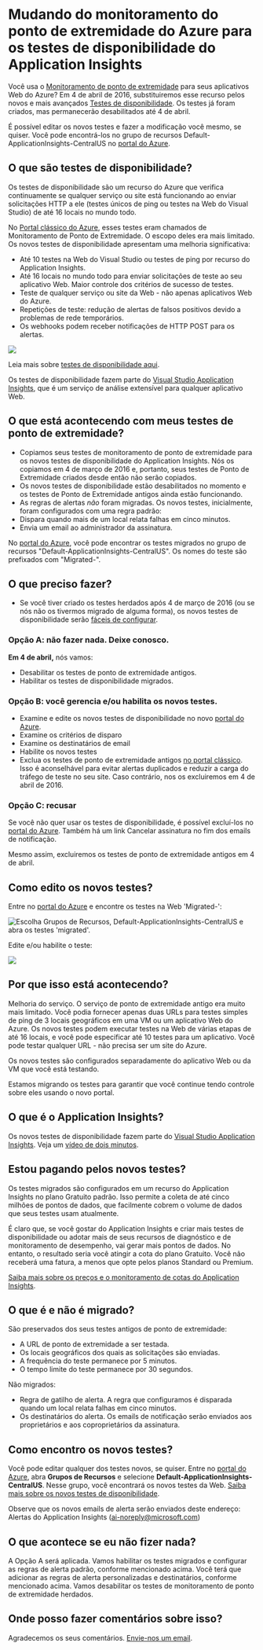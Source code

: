 <properties 
	pageTitle="Migrar do ponto de extremidade do Azure para os testes de disponibilidade do Application Insights" 
	description="Movemos os seus testes clássicos de monitoramento de ponto de extremidade do Azure para os testes de disponibilidade do Application Insights. Vamos alternar para eles em 4 de abril de 2016."
	services="application-insights" 
    documentationCenter=""
	authors="soubhagyadash" 
	manager="douge"/>

<tags 
	ms.service="application-insights" 
	ms.workload="tbd" 
	ms.tgt_pltfrm="ibiza" 
	ms.devlang="na" 
	ms.topic="article" 
	ms.date="03/10/2016" 
	ms.author="awills"/>
 
# Mudando do monitoramento do ponto de extremidade do Azure para os testes de disponibilidade do Application Insights

Você usa o [Monitoramento de ponto de extremidade](https://blogs.msdn.microsoft.com/mast/2013/03/03/windows-azure-portal-update-configure-web-endpoint-status-monitoring-preview/) para seus aplicativos Web do Azure? Em 4 de abril de 2016, substituiremos esse recurso pelos novos e mais avançados [Testes de disponibilidade](app-insights-monitor-web-app-availability.md). Os testes já foram criados, mas permanecerão desabilitados até 4 de abril.

É possível editar os novos testes e fazer a modificação você mesmo, se quiser. Você pode encontrá-los no grupo de recursos Default-ApplicationInsights-CentralUS no [portal do Azure](https://portal.azure.com).


## O que são testes de disponibilidade?

Os testes de disponibilidade são um recurso do Azure que verifica continuamente se qualquer serviço ou site está funcionando ao enviar solicitações HTTP a ele (testes únicos de ping ou testes na Web do Visual Studio) de até 16 locais no mundo todo.

No [Portal clássico do Azure](https://manage.windowsazure.com), esses testes eram chamados de Monitoramento de Ponto de Extremidade. O escopo deles era mais limitado. Os novos testes de disponibilidade apresentam uma melhoria significativa:

* Até 10 testes na Web do Visual Studio ou testes de ping por recurso do Application Insights. 
* Até 16 locais no mundo todo para enviar solicitações de teste ao seu aplicativo Web. Maior controle dos critérios de sucesso de testes. 
* Teste de qualquer serviço ou site da Web - não apenas aplicativos Web do Azure.
* Repetições de teste: redução de alertas de falsos positivos devido a problemas de rede temporários. 
* Os webhooks podem receber notificações de HTTP POST para os alertas.

![](./media/app-insights-migrate-azure-endpoint-tests/16-1test.png)

Leia mais sobre [testes de disponibilidade aqui](app-insights-monitor-web-app-availability.md).

Os testes de disponibilidade fazem parte do [Visual Studio Application Insights](app-insights-overview.md), que é um serviço de análise extensível para qualquer aplicativo Web.



## O que está acontecendo com meus testes de ponto de extremidade?

* Copiamos seus testes de monitoramento de ponto de extremidade para os novos testes de disponibilidade do Application Insights. Nós os copiamos em 4 de março de 2016 e, portanto, seus testes de Ponto de Extremidade criados desde então não serão copiados.
* Os novos testes de disponibilidade estão desabilitados no momento e os testes de Ponto de Extremidade antigos ainda estão funcionando.
* As regras de alertas *não* foram migradas. Os novos testes, inicialmente, foram configurados com uma regra padrão:
 * Dispara quando mais de um local relata falhas em cinco minutos.
 * Envia um email ao administrador da assinatura.

No [portal do Azure](https://portal.azure.com), você pode encontrar os testes migrados no grupo de recursos "Default-ApplicationInsights-CentralUS". Os nomes do teste são prefixados com "Migrated-".

## O que preciso fazer?

* Se você tiver criado os testes herdados após 4 de março de 2016 (ou se nós não os tivermos migrado de alguma forma), os novos testes de disponibilidade serão [fáceis de configurar](app-insights-monitor-web-app-availability.md).

### Opção A: não fazer nada. Deixe conosco.

**Em 4 de abril,** nós vamos:

* Desabilitar os testes de ponto de extremidade antigos.
* Habilitar os testes de disponibilidade migrados.

### Opção B: você gerencia e/ou habilita os novos testes.

* Examine e edite os novos testes de disponibilidade no novo [portal do Azure](https://portal.azure.com). 
 * Examine os critérios de disparo
 * Examine os destinatários de email
* Habilite os novos testes
* Exclua os testes de ponto de extremidade antigos [no portal clássico](https://manage.windowsazure.com). Isso é aconselhável para evitar alertas duplicados e reduzir a carga do tráfego de teste no seu site. Caso contrário, nos os excluiremos em 4 de abril de 2016.


### Opção C: recusar

Se você não quer usar os testes de disponibilidade, é possível excluí-los no [portal do Azure](https://portal.azure.com). Também há um link Cancelar assinatura no fim dos emails de notificação.

Mesmo assim, excluiremos os testes de ponto de extremidade antigos em 4 de abril.

## Como edito os novos testes?

Entre no [portal do Azure](https://portal.azure.com) e encontre os testes na Web 'Migrated-':

![Escolha Grupos de Recursos, Default-ApplicationInsights-CentralUS e abra os testes 'migrated'.](./media/app-insights-migrate-azure-endpoint-tests/20.png)

Edite e/ou habilite o teste:

![](./media/app-insights-migrate-azure-endpoint-tests/21.png)


## Por que isso está acontecendo?

Melhoria do serviço. O serviço de ponto de extremidade antigo era muito mais limitado. Você podia fornecer apenas duas URLs para testes simples de ping de 3 locais geográficos em uma VM ou um aplicativo Web do Azure. Os novos testes podem executar testes na Web de várias etapas de até 16 locais, e você pode especificar até 10 testes para um aplicativo. Você pode testar qualquer URL - não precisa ser um site do Azure.

Os novos testes são configurados separadamente do aplicativo Web ou da VM que você está testando.

Estamos migrando os testes para garantir que você continue tendo controle sobre eles usando o novo portal.

## O que é o Application Insights?

Os novos testes de disponibilidade fazem parte do [Visual Studio Application Insights](app-insights-overview.md). Veja um [vídeo de dois minutos](http://go.microsoft.com/fwlink/?LinkID=733921).

## Estou pagando pelos novos testes?

Os testes migrados são configurados em um recurso do Application Insights no plano Gratuito padrão. Isso permite a coleta de até cinco milhões de pontos de dados, que facilmente cobrem o volume de dados que seus testes usam atualmente.

É claro que, se você gostar do Application Insights e criar mais testes de disponibilidade ou adotar mais de seus recursos de diagnóstico e de monitoramento de desempenho, vai gerar mais pontos de dados. No entanto, o resultado seria você atingir a cota do plano Gratuito. Você não receberá uma fatura, a menos que opte pelos planos Standard ou Premium.

[Saiba mais sobre os preços e o monitoramento de cotas do Application Insights](app-insights-pricing.md).

## O que é e não é migrado?

São preservados dos seus testes antigos de ponto de extremidade:

* A URL de ponto de extremidade a ser testada.
* Os locais geográficos dos quais as solicitações são enviadas.
* A frequência do teste permanece por 5 minutos.
* O tempo limite do teste permanece por 30 segundos. 

Não migrados:

* Regra de gatilho de alerta. A regra que configuramos é disparada quando um local relata falhas em cinco minutos.
* Os destinatários do alerta. Os emails de notificação serão enviados aos proprietários e aos coproprietários da assinatura. 

## Como encontro os novos testes?

Você pode editar qualquer dos testes novos, se quiser. Entre no [portal do Azure](https://portal.azure.com), abra **Grupos de Recursos** e selecione **Default-ApplicationInsights-CentralUS**. Nesse grupo, você encontrará os novos testes da Web. [Saiba mais sobre os novos testes de disponibilidade](app-insights-monitor-web-app-availability.md).

Observe que os novos emails de alerta serão enviados deste endereço: Alertas do Application Insights (ai-noreply@microsoft.com)

## O que acontece se eu não fizer nada?

A Opção A será aplicada. Vamos habilitar os testes migrados e configurar as regras de alerta padrão, conforme mencionado acima. Você terá que adicionar as regras de alerta personalizadas e destinatários, conforme mencionado acima. Vamos desabilitar os testes de monitoramento de ponto de extremidade herdados.

## Onde posso fazer comentários sobre isso? 

Agradecemos os seus comentários. [Envie-nos um email](mailto:vsai@microsoft.com).

<!---HONumber=AcomDC_0316_2016-->
